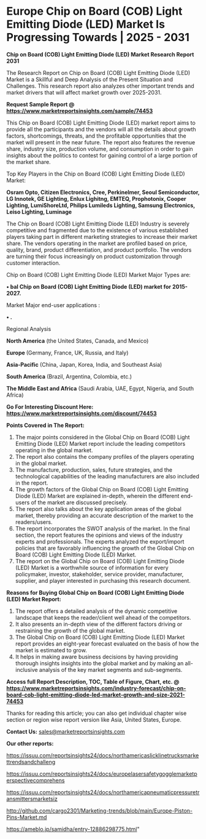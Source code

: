 # Europe Chip on Board (COB) Light Emitting Diode (LED) Market Is Progressing Towards | 2025 - 2031

<strong>Chip on Board (COB) Light Emitting Diode (LED) Market Research Report 2031</strong>

The Research Report on Chip on Board (COB) Light Emitting Diode (LED) Market is a Skillful and Deep Analysis of the Present Situation and Challenges. This research report also analyzes other important trends and market drivers that will affect market growth over 2025-2031.

<strong>Request Sample Report @ <a href=https://www.marketreportsinsights.com/sample/74453>https://www.marketreportsinsights.com/sample/74453</a></strong>

This Chip on Board (COB) Light Emitting Diode (LED) market report aims to provide all the participants and the vendors will all the details about growth factors, shortcomings, threats, and the profitable opportunities that the market will present in the near future. The report also features the revenue share, industry size, production volume, and consumption in order to gain insights about the politics to contest for gaining control of a large portion of the market share.

Top Key Players in the Chip on Board (COB) Light Emitting Diode (LED) Market:

<strong>Osram Opto, Citizen Electronics, Cree, Perkinelmer, Seoul Semiconductor, LG Innotek, GE Lighting, Enlux Lighitng, EMTEQ, Prophotonix, Cooper Lighting, LumiShoreLtd, Philips Lumileds Lighting, Samsung Electronics, Leiso Lighting, Luminage</strong>

The Chip on Board (COB) Light Emitting Diode (LED) Industry is severely competitive and fragmented due to the existence of various established players taking part in different marketing strategies to increase their market share. The vendors operating in the market are profiled based on price, quality, brand, product differentiation, and product portfolio. The vendors are turning their focus increasingly on product customization through customer interaction.

Chip on Board (COB) Light Emitting Diode (LED) Market Major Types are:

<strong>• bal Chip on Board (COB) Light Emitting Diode (LED) market for 2015-2027.</strong>

Market Major end-user applications :

<strong>• .</strong>

Regional Analysis

</u><strong><b>North America</b></strong> (the United States, Canada, and Mexico)

<strong><b>Europe </b></strong>(Germany, France, UK, Russia, and Italy)

<strong><b>Asia-Pacific</b></strong> (China, Japan, Korea, India, and Southeast Asia)

<strong><b>South America</b></strong> (Brazil, Argentina, Colombia, etc.)

<strong><b>The Middle East and Africa</b></strong> (Saudi Arabia, UAE, Egypt, Nigeria, and South Africa)

<strong>Go For Interesting Discount Here: <a href=https://www.marketreportsinsights.com/discount/74453>https://www.marketreportsinsights.com/discount/74453</a></strong>

<strong>Points Covered in The Report:</strong>
<ol>
  <li>The major points considered in the Global Chip on Board (COB) Light Emitting Diode (LED) Market report include the leading competitors operating in the global market.</li>
  <li>The report also contains the company profiles of the players operating in the global market.</li>
  <li>The manufacture, production, sales, future strategies, and the technological capabilities of the leading manufacturers are also included in the report.</li>
  <li>The growth factors of the Global Chip on Board (COB) Light Emitting Diode (LED) Market are explained in-depth, wherein the different end-users of the market are discussed precisely.</li>
  <li>The report also talks about the key application areas of the global market, thereby providing an accurate description of the market to the readers/users.</li>
  <li>The report incorporates the SWOT analysis of the market. In the final section, the report features the opinions and views of the industry experts and professionals. The experts analyzed the export/import policies that are favorably influencing the growth of the Global Chip on Board (COB) Light Emitting Diode (LED) Market.</li>
  <li>The report on the Global Chip on Board (COB) Light Emitting Diode (LED) Market is a worthwhile source of information for every policymaker, investor, stakeholder, service provider, manufacturer, supplier, and player interested in purchasing this research document.</li>
</ol>
<strong>Reasons for Buying Global Chip on Board (COB) Light Emitting Diode (LED) Market Report:</strong>

<ol>
  <li>The report offers a detailed analysis of the dynamic competitive landscape that keeps the reader/client well ahead of the competitors.</li>
  <li>It also presents an in-depth view of the different factors driving or restraining the growth of the global market.</li>
  <li>The Global Chip on Board (COB) Light Emitting Diode (LED) Market report provides an eight-year forecast evaluated on the basis of how the market is estimated to grow.</li>
  <li>It helps in making aware business decisions by having providing thorough insights insights into the global market and by making an all-inclusive analysis of the key market segments and sub-segments.</li>
</ol>
<strong>Access full Report Description, TOC, Table of Figure, Chart, etc. @ <a href=https://www.marketreportsinsights.com/industry-forecast/chip-on-board-cob-light-emitting-diode-led-market-growth-and-size-2021-74453>https://www.marketreportsinsights.com/industry-forecast/chip-on-board-cob-light-emitting-diode-led-market-growth-and-size-2021-74453</a></strong>


Thanks for reading this article; you can also get individual chapter wise section or region wise report version like Asia, United States, Europe.

<strong>Contact Us:</strong>
sales@marketreportsinsights.com

<strong>Our other reports:</strong>

<a href=https://issuu.com/reportsinsights24/docs/northamericaslicklinetrucksmarkettrendsandchalleng>https://issuu.com/reportsinsights24/docs/northamericaslicklinetrucksmarkettrendsandchalleng</a>

<a href=https://issuu.com/reportsinsights24/docs/europelasersafetygogglemarketperspectivecomprehens>https://issuu.com/reportsinsights24/docs/europelasersafetygogglemarketperspectivecomprehens</a>

<a href=https://issuu.com/reportsinsights24/docs/northamericapneumaticpressuretransmittersmarketsiz>https://issuu.com/reportsinsights24/docs/northamericapneumaticpressuretransmittersmarketsiz</a>

<a href=http://github.com/cargo2301/Marketing-trends/blob/main/Europe-Piston-Pins-Market.md>http://github.com/cargo2301/Marketing-trends/blob/main/Europe-Piston-Pins-Market.md</a>

<a href=https://ameblo.jp/samidha/entry-12886298775.html>https://ameblo.jp/samidha/entry-12886298775.html</a>"
